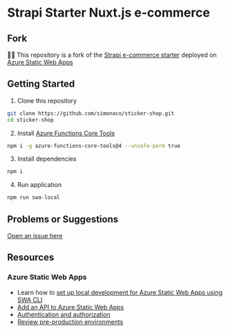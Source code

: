 # Strapi Starter Nuxt.js e-commerce

## Fork

🙋🏼 This repository is a fork of the [Strapi e-commerce starter](https://strapi.io/blog/strapi-starter-nuxt-js-e-commerce) deployed on [Azure Static Web Apps](https://docs.microsoft.com/azure/static-web-apps/deploy-nuxtjs) 

## Getting Started 

1. Clone this repository 

```sh
git clone https://github.com/simonaco/sticker-shop.git
cd sticker-shop
```

2. Install [Azure Functions Core Tools](https://github.com/Azure/azure-functions-core-tools)

```sh
npm i -g azure-functions-core-tools@4 --unsafe-perm true
```

3. Install dependencies

```sh
npm i
```

4. Run application

```sh
npm run swa-local
```

## Problems or Suggestions

[Open an issue here](https://github.com/simonaco/sticker-shop/issues)

## Resources

### Azure Static Web Apps

- Learn how to [set up local development for Azure Static Web Apps using SWA CLI](https://docs.microsoft.com/azure/static-web-apps/local-development)
- [Add an API to Azure Static Web Apps](https://docs.microsoft.com/azure/static-web-apps/add-api)
- [Authentication and authorization](https://docs.microsoft.com/azure/static-web-apps/authentication-authorization)
- [Review pre-production environments](https://docs.microsoft.com/azure/static-web-apps/review-publish-pull-requests)





